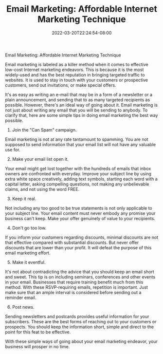 ﻿---
title: "Email Marketing: Affordable Internet Marketing Technique"
date: 2022-03-20T22:24:54-08:00
description: "25 articles marketing Tips for Web Success"
featured_image: "/images/25 articles marketing.jpg"
tags: ["25 articles marketing"]
---

Email Marketing: Affordable Internet Marketing Technique

Email marketing is labeled as a killer method when it comes to effective low-cost Internet marketing endeavors. This is because it is the most widely-used and has the best reputation in bringing targeted traffic to websites. It is used to stay in touch with your customers or prospective customers, send out invitations, or make special offers. 

It's as easy as writing an e-mail that may be in a form of a newsletter or a plain announcement, and sending that to as many targeted recipients as possible. However, there's an ideal way of going about it. Email marketing is not just about writing any email that you will be sending to anybody. To clarify that, here are some simple tips in doing email marketing the best way possible.

1. Join the "Can Spam" campaign.

Email marketing is not at any rate tantamount to spamming. You are not supposed to send information that your email list will not have any valuable use for. 

2. Make your email list open it.

Your email might get lost together with the hundreds of emails that inbox owners are confronted with everyday. Improve your subject line by using extra white space creatively, adding text symbols, starting each word with a capital letter, asking compelling questions, not making any unbelievable claims, and not using the word FREE.

3. Keep it real.

Not including any too good to be true statements is not only applicable to your subject line. Your email content must never embody any promise your business can't keep. Make your offer genuinely of value to your recipients. 

4. Don't go too low.

If you inform your customers regarding discounts, minimal discounts are not that effective compared with substantial discounts. But never offer discounts that are lower than your profit. It will defeat the purpose of this email marketing effort.

5. Make it eventful.

It's not about contradicting the advice that you should keep an email short and sweet. This tip is on including seminars, conferences and other events in your email. Businesses that require training benefit much from this method. With these RSVP-requiring emails, repetition is important. Just make sure that an ample interval is considered before sending out a reminder email. 

6. Post news.

Sending newsletters and postcards provides useful information for your subscribers. These are the best forms of reaching out to your customers or prospects. You should keep the information short, simple and direct to the point for this feat to be effective.

With these simple ways of going about your email marketing endeavor, your business will prosper in no time. 


